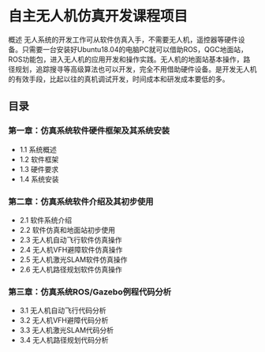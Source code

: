 # 自主无人机仿真开发课程项目

概述
无人系统的开发工作可从软件仿真入手，不需要无人机，遥控器等硬件设备。只需要一台安装好Ubuntu18.04的电脑PC就可以借助ROS，QGC地面站，ROS功能包，进入无人机的应用开发和操作实践。无人机的地面站基本操作，路径规划，追踪搜寻等高级算法也可以开发，完全不用借助硬件设备。是开发无人机的有效手段，比起以往的真机调试开发，时间成本和研发成本要低的多。

## 目录
### 第一章：仿真系统软件硬件框架及其系统安装
- 1.1 系统概述
- 1.2 软件框架
- 1.3 硬件要求
- 1.4 系统安装

### 第二章：仿真系统软件介绍及其初步使用
- 2.1 软件系统介绍
- 2.2 软件仿真和地面站初步使用
- 2.3 无人机自动飞行软件仿真操作
- 2.4 无人机VFH避障软件仿真操作
- 2.5 无人机激光SLAM软件仿真操作
- 2.6 无人机路径规划软件仿真操作

### 第三章：仿真系统ROS/Gazebo例程代码分析
- 3.1 无人机自动飞行代码分析
- 3.2 无人机VFH避障代码分析
- 3.3 无人机激光SLAM代码分析
- 3.4 无人机路径规划代码分析
